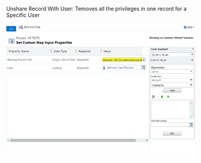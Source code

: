 Unshare Record With User: Temoves all the privileges in one record for a Specific User

![](UnshareRecordWithUser1.gif)

